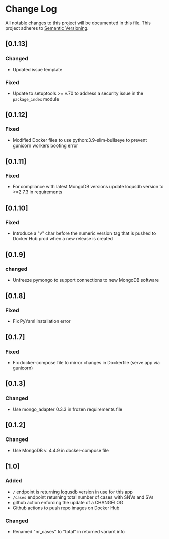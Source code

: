 # Change Log
All notable changes to this project will be documented in this file.
This project adheres to [Semantic Versioning](http://semver.org/).

## [0.1.13]
### Changed
- Updated issue template
### Fixed
- Update to setuptools >= v.70 to address a security issue in the `package_index` module

## [0.1.12]
### Fixed
-  Modified Docker files to use python:3.9-slim-bullseye to prevent gunicorn workers booting error

## [0.1.11]
### Fixed
-  For compliance with latest MongoDB versions update loqusdb version to >=2.7.3 in requirements

## [0.1.10]
### Fixed
-  Introduce a "v" char before the numeric version tag that is pushed to Docker Hub prod when a new release is created

## [0.1.9]
### changed
- Unfreeze pymongo to support connections to new MongoDB software

## [0.1.8]
### Fixed
- Fix PyYaml installation error

## [0.1.7]
### Fixed
- Fix docker-compose file to mirror changes in Dockerfile (serve app via gunicorn)

## [0.1.3]
### Changed
- Use mongo_adapter 0.3.3 in frozen requirements file

## [0.1.2]
### Changed
- Use MongoDB v. 4.4.9 in docker-compose file

## [1.0]
### Added
- `/` endpoint is returning loqusdb version in use for this app
- `/cases` endpoint returning total number of cases with SNVs and SVs
- github action enforcing the update of a CHANGELOG
- Github actions to push repo images on Docker Hub
### Changed
- Renamed "nr_cases" to "total" in returned variant info
